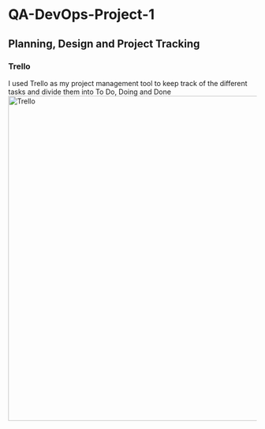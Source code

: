# QA-DevOps-Project-1

## Planning, Design and Project Tracking 

### Trello

I used Trello as my project management tool to keep track of the different tasks and divide them into To Do, Doing and Done
<img width="658" alt="Trello" src="https://github.com/jmusgrave14/QA-DevOps-Project-1/assets/139867104/f77f0857-8f88-4c42-8887-60a761bfa753">
